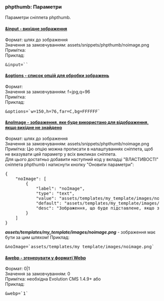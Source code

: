 

<meta http-equiv="Content-Type" content="text/html; charset=utf-8">
<h3>phpthumb: Параметри</h3> 
Параметри сніппета phpthumb.	
<br>
<div class="panel-group accordion">
<div class="panel panel-default">
<div class="panel-heading">
<h4 class="panel-title"><a id="1591"></a><a class="accordion-toggle collapsed" data-toggle="collapse" data-parent="#accordion" href="#collapse1591"><span class="text-bold">&input</span> - вихідне зображення</a></h4>
</div>
<div id="collapse1591" class="panel-collapse collapse">
<div class="panel-body">
<span class="text-bold">Формат:</span> шлях до зображення<br>
<span class="text-bold">Значення за замовчуванням:</span> assets/snippets/phpthumb/noimage.png<br>
<span class="text-bold">Примітка:</span> <br>
<span class="text-bold">Приклад:</span>
<pre class="brush: html;">&input=``</pre>
</div>
</div>
</div>

<div class="panel panel-default">
<div class="panel-heading">
<h4 class="panel-title"><a id="1592"></a><a class="accordion-toggle collapsed" data-toggle="collapse" data-parent="#accordion" href="#collapse1592"><span class="text-bold">&options</span> - список опцій для обробки зображень</a></h4>
</div>
<div id="collapse1592" class="panel-collapse collapse">
<div class="panel-body">
<span class="text-bold">Формат:</span> <br>
<span class="text-bold">Значення за замовчуванням:</span> f=jpg,q=96<br>
<span class="text-bold">Примітка:</span> <br>
<span class="text-bold">Приклад:</span>
<pre class="brush: html;">&options=`w=150,h=76,far=C,bg=FFFFFF`</pre>
</div>
</div>
</div>


<div class="panel panel-default">
<div class="panel-heading">
<h4 class="panel-title"><a id="1593"></a><a class="accordion-toggle collapsed" data-toggle="collapse" data-parent="#accordion" href="#collapse1593"><span class="text-bold">&noImage</span> - зображення, яке буде використано для відображення, якщо вихідне не знайдено</a></h4>
</div>
<div id="collapse1593" class="panel-collapse collapse">
<div class="panel-body">
<span class="text-bold">Формат:</span> шлях до зображення<br>
<span class="text-bold">Значення за замовчуванням:</span> assets/snippets/phpthumb/noimage.png<br>
<span class="text-bold">Примітка:</span>  Цю опцію можна прописати в налаштуваннях сніппета, щоб не вказувати цей параметр у всіх викликах сніппета.<br>Для цього достатньо добавити наступний код у вкладці "ВЛАСТИВОСТІ" сніппета phpthumb і натиснути кнопку "Оновити параметри":<br>
<pre class="brush: html;">
{
	"noImage": [
		{
			"label": "noImage",
			"type": "text",
			"value": "assets/templates/my_template/images/noimage.png",
			"default": "assets/templates/my_template/images/noimage.png",
			"desc": "Зображення, що буде підставлене, якщо запитуване не існує"
		}
	]
}
</pre>
<span><b><em>assets/templates/my_template/images/noimage.png</em></b> - зображення має бути за цим шляхом!</span>
<span class="text-bold">Приклад:</span>
<pre class="brush: html;">&noImage=`assets/templates/my_template/images/noimage.png`</pre>
</div>
</div>
</div>


<div class="panel panel-default">
    <div class="panel-heading">
        <h4 class="panel-title"><a id="1594"></a><a class="accordion-toggle collapsed" data-toggle="collapse"
                data-parent="#accordion" href="#collapse1594"><span class="text-bold">&webp</span> - згенерувати у
                форматі Webp</a></h4>
    </div>
    <div id="collapse1594" class="panel-collapse collapse">
        <div class="panel-body">
            <span class="text-bold">Формат: 0|1</span> <br>
            <span class="text-bold">Значення за замовчуванням:</span> 0<br>
            <span class="text-bold">Примітка: необхідна Evolution CMS 1.4.9+ або </span> <br>
            <span class="text-bold">Приклад:</span>
            <pre class="brush: html;">&webp=`1`</pre>
        </div>
    </div>
</div>


</div>
